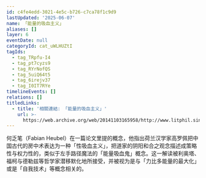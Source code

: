 ```yaml
---
id: c4fe4edd-3021-4e5c-b726-c7ca78f1c9d9
lastUpdated: '2025-06-07'
name: 「能量的吸血主义」
aliases: []
layer: 6
eventDate: null
categoryId: cat_uWLHUZtI
tagIds:
  - tag_TRpfu-I4
  - tag_pt7cyzs9
  - tag_RYrNofQS
  - tag_5uiQ64t5
  - tag_6irejv37
  - tag_I0IT7RYe
timelineEvents: []
relations: []
titledLinks:
  - title: '相關連結: 「能量的吸血主义」'
    url: >-
      https://web.archive.org/web/20141103165958/http://www.litphil.sinica.edu.tw/home/publish/PDF/Bulletin/25/25-259-286.pdf
---
```

何乏笔（Fabian Heubel）在一篇论文里提的概念，他指出荷兰汉学家高罗佩把中国古代的房中术表达为一种「性吸血主义」，把道家的阴阳和合之观念描述成策略性与权力性的，类似于左手路径魔法的「能量吸血鬼」概念。这一解读被利奥塔、福柯与德勒兹等哲学家潜移默化地所接受，并被视为是与「力比多能量的最大化」或是「自我技术」等概念相关的。
